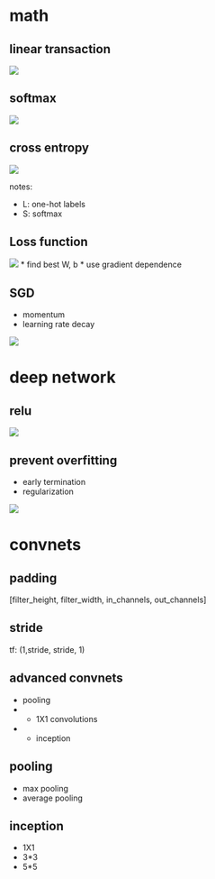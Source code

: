 # math

## linear transaction
<img src="http://latex.codecogs.com/gif.latex?y=Wx+b" />

## softmax
<img src="http://latex.codecogs.com/gif.latex?S(y)=\frac{e^{y_i}}{\sum(e^{y_i})}" />


## cross entropy
<img src="http://latex.codecogs.com/gif.latex?D=(S,L)=-\sum_iL_ilog(S_i)" />

notes:
* L: one-hot labels
* S: softmax

## Loss function
<img src="http://latex.codecogs.com/gif.latex?\mathcal%20L=\frac{1}{N}\sum_iD(S(WX_i+b),L_i)" />
* find best W, b
* use gradient dependence

## SGD

* momentum
* learning rate decay

<img src="http://latex.codecogs.com/gif.latex?M\leftarrow0.9M+\Delta\alpha" />

# deep network
## relu

<img src="http://latex.codecogs.com/gif.latex?hidden=relu(y)" />

## prevent overfitting
* early termination
* regularization

<img src="http://latex.codecogs.com/gif.latex?\mathcal%20L%20\leftarrow\%20\mathcal%20L%20+\beta\frac{1}{2}\|W\|_2^2" />

# convnets
##  padding
[filter_height, filter_width, in_channels, out_channels]
## stride
tf: (1,stride, stride, 1)


## advanced convnets
* pooling
* * 1X1 convolutions
* * inception

## pooling
* max pooling
* average pooling

## inception
* 1X1
* 3*3
* 5*5
